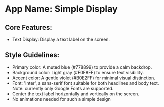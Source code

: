 # **App Name**: Simple Display

## Core Features:

- Text Display: Display a text label on the screen.

## Style Guidelines:

- Primary color: A muted blue (#778899) to provide a calm backdrop.
- Background color: Light gray (#F0F8FF) to ensure text visibility.
- Accent color: A gentle violet (#B0E2FF) for minimal visual distinction.
- Font: 'Inter', a sans-serif font suitable for both headlines and body text. Note: currently only Google Fonts are supported.
- Center the text label horizontally and vertically on the screen.
- No animations needed for such a simple design
